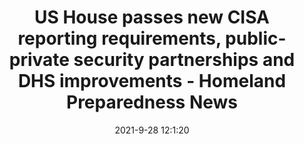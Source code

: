 ---
"title": "US House passes new CISA reporting requirements, public-private security partnerships and DHS improvements - Homeland Preparedness News"
"date": "2021-9-28 12:1:20"
"feed_name": "GOOGLENEWSINDUSTRIAL"
"feed_website": "https://news.google.com/search?q=industrial%2Bincident&hl=en-US&gl=US&ceid=US:en"
"feed_rss": "https://news.google.com/rss/search?q=industrial%2Bincident&hl=en-US&gl=US&ceid=US:en"
"link": "https://homelandprepnews.com/featured/73798-u-s-house-passes-new-cisa-reporting-requirements-public-private-security-partnerships-and-dhs-improvements/"
"source": "{'href': 'https://homelandprepnews.com', 'title': 'Homeland Preparedness News'}"
"file": "_posts/2021-1-1-92b383bcc38701d213a6d362580b987975bab745.md"
"accident": "0"
"drilling": "0"
"dead": "0"
"injured": "0"
"where": "unknown site"
"place": "unknown place"
---